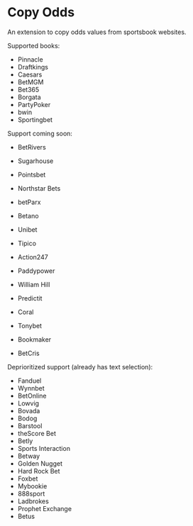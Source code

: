 # Copy Odds

An extension to copy odds values from sportsbook websites.

Supported books:
- Pinnacle
- Draftkings
- Caesars
- BetMGM
- Bet365
- Borgata
- PartyPoker
- bwin
- Sportingbet

Support coming soon:
- BetRivers
- Sugarhouse
- Pointsbet
- Northstar Bets
- betParx
- Betano
- Unibet
- Tipico
- Action247
- Paddypower
- William Hill
- Predictit

- Coral
- Tonybet
- Bookmaker
- BetCris

Deprioritized support (already has text selection):
- Fanduel
- Wynnbet
- BetOnline
- Lowvig
- Bovada
- Bodog
- Barstool
- theScore Bet
- Betly
- Sports Interaction
- Betway
- Golden Nugget
- Hard Rock Bet
- Foxbet
- Mybookie
- 888sport
- Ladbrokes
- Prophet Exchange
- Betus